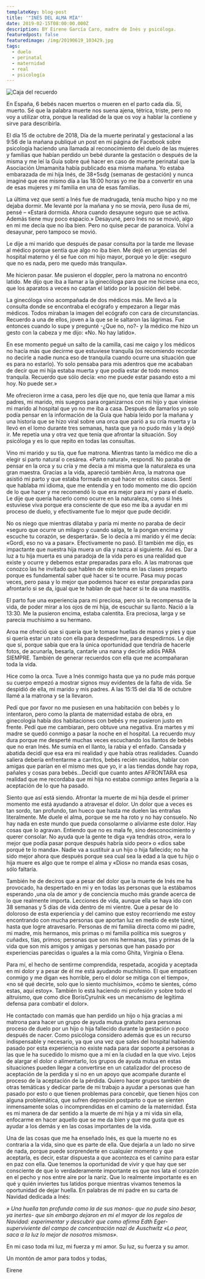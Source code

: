 ```yaml
---
templateKey: blog-post
title: '"INÉS DEL ALMA MÍA"'
date: 2019-02-15T08:00:00.000Z
description: BY Eirene García Caro, madre de Inés y psicóloga.
featuredpost: false
featuredimage: /img/20190619_103429.jpg
tags:
  - duelo
  - perinatal
  - maternidad
  - real
  - psicología
---
```

![Caja del recuerdo](/img/20190619_103429.jpg "INÉS DEL ALMA MIA")

En España, 6 bebés nacen muertos o mueren en el parto cada día. Sí, muerto. Sé que la palabra muerte nos suena ajena, tétrica, triste, pero no voy a utilizar otra, porque la realidad de la que os voy a hablar la contiene y sirve para describirla.

El día 15 de octubre de 2018, Día de la muerte perinatal y gestacional a las 9:56 de la mañana publiqué un post en mi página de Facebook sobre psicología haciendo una llamada al reconocimiento del duelo de las mujeres y familias que habían perdido un bebé durante la gestación o después de la misma y me leí la Guía sobre qué hacer en caso de muerte perinatal que la Asociación Umamanita había publicado esa misma mañana. Yo estaba embarazada de mi hija Inés, de 38+5sdg (semanas de gestación) y nunca imaginé que ese mismo día a las 18:00 horas yo me iba a convertir en una de esas mujeres y mi familia en una de esas familias.

La última vez que sentí a Inés fue de madrugada, tenía mucho hipo y no me dejaba dormir. Me levanté por la mañana y no se movía, pero ilusa de mi, pensé – «Estará dormida. Ahora cuando desayune seguro que se activa. Además tiene muy poco espacio.» Desayuné, pero Inés no se movió, algo en mi me decía que no iba bien. Pero no quise pecar de paranoica. Volví a desayunar, pero tampoco se movió.

Le dije a mi marido que después de pasar consulta por la tarde me llevase al médico porque sentía que algo no iba bien. Me dejó en urgencias del hospital materno y él se fue con mi hijo mayor, porque yo le dije: «seguro que no es nada, pero me quedo más tranquila».

Me hicieron pasar. Me pusieron el doppler, pero la matrona no encontró latido. Me dijo que iba a llamar a la ginecóloga para que me hiciese una eco, que los aparatos a veces no captan el latido por la posición del bebé.

La ginecóloga vino acompañada de dos médicos más. Me llevó a la consulta donde se encontraba el ecógrafo y empezaron a llegar más médicos. Todos miraban la imagen del ecógrafo con cara de circunstancias. Recuerdo a una de ellos, joven a la que se le saltaron las lágrimas. Fue entonces cuando lo supe y pregunté -¿Que no, no?- y la médico me hizo un gesto con la cabeza y me dijo: «No. No hay latido».

En ese momento pegué un salto de la camilla, casi me caigo y los médicos no hacía más que decirme que estuviese tranquila (os recomiendo recordar no decirle a nadie nunca eso de tranquila cuando ocurre una situación que es para no estarlo). Yo solo pensaba para mis adentros que me acababan de decir que mi hija estaba muerta y que podía estar de todo menos tranquila. Recuerdo que sólo decía: «no me puede estar pasando esto a mi hoy. No puede ser.»

Me ofrecieron irme a casa, pero les dije que no, que tenía que llamar a mis padres, mi marido, mis suegros para organizarnos con mi hijo y que viniese mi marido al hospital que yo no me iba a casa. Después de llamarlos yo solo podía pensar en la información de la Guía que había leído por la mañana y una historia que se hizo viral sobre una orca que parió a su cría muerta y la llevó en el lomo durante tres semanas, hasta que ya no pudo más y la dejó ir. Me repetía una y otra vez que tenía que afrontar la situación. Soy psicóloga y es lo que repito en todas las consultas.

Vino mi marido y su tía, que fue matrona. Mientras tanto la médico me dio a elegir si parto natural o cesárea. «Parto natural», respondí. No paraba de pensar en la orca y su cría y me decía a mi misma que la naturaleza es una gran maestra. Gracias a la vida, apareció también Aroa, la matrona que asistió mi parto y que estaba formada en qué hacer en estos casos. Sentí que hablaba mi idioma, que me entendía y en todo momento me dio opción de lo que hacer y me recomendó lo que era mejor para mí y para el duelo. Le dije que quería hacerlo como ocurre en la naturaleza, como si Inés estuviese viva porque era consciente de que eso me iba a ayudar en mi proceso de duelo, y efectivamente fue lo mejor que pude decidir.

No os niego que mientras dilataba y paría mi mente no paraba de decir «seguro que ocurre un milagro y cuando salga, te la pongan encima y escuche tu corazón, se despertará». Se lo decía a mi marido y él me decía: «Gordi, eso no va a pasar». Efectivamente no pasó. El también me dijo, es impactante que nuestra hija muera un día y nazca al siguiente. Así es. Dar a luz a tu hija muerta es una paradoja de la vida pero es una realidad que existe y ocurre y debemos estar preparadas para ello. A las matronas que conozco las he invitado que hablen de este tema en las clases preparto porque es fundamental saber qué hacer si te ocurre. Pasa muy pocas veces, pero pasa y lo mejor que podemos hacer es estar preparadas para afrontarlo si se da, igual que te hablan de qué hacer si te da una mastitis.

El parto fue una experiencia para mi preciosa, pero sin la recompensa de la vida, de poder mirar a los ojos de mi hija, de escuchar su llanto. Nació a la 13:30. Me la pusieron encima, estaba calentita. Era preciosa, larga y se parecía muchísimo a su hermano.

Aroa me ofreció que si quería que le tomase huellas de manos y pies y que si quería estar un rato con ella para despedirme, para despedirnos. Le dije que sí, porque sabía que era la única oportunidad que tendría de hacerle fotos, de acunarla, besarla, cantarle una nana y decirle adiós PARA SIEMPRE. También de generar recuerdos con ella que me acompañaran toda la vida.

Hice como la orca. Tuve a Inés conmigo hasta que ya no pude más porque su cuerpo empezó a mostrar signos muy evidentes de la falta de vida. Se despidió de ella, mi marido y mis padres. A las 15:15 del día 16 de octubre llamé a la matrona y se la llevaron.

Pedí que por favor no me pusiesen en una habitación con bebés y lo intentaron, pero como la planta de maternidad estaba de obra, en ginecología había dos habitaciones con bebés y me pusieron justo en frente. Pedí que me cambiaran, pero obtuve una negativa. Era martes y mi madre se quedó conmigo a pasar la noche en el hospital. La recuerdo muy dura porque me desperté muchas veces escuchando los llantos de bebés que no eran Inés. Me sumía en el llanto, la rabia y el enfado. Cansada y abatida decidí que esa era mi realidad y que había otras realidades. Cuando saliera debería enfrentarme a carritos, bebés recién nacidos, hablar con amigas que parían en el mismo mes que yo, ir a las tiendas donde hay ropa, pañales y cosas para bebés…Decidí que cuanto antes AFRONTARA esa realidad que me recordaba que mi hija no estaba conmigo antes llegaría a la aceptación de lo que ha pasado.

Siento que así está siendo. Afrontar la muerte de mi hija desde el primer momento me está ayudando a atravesar el dolor. Un dolor que a veces es tan sordo, tan profundo, tan hueco que hasta me duelen las entrañas literalmente. Me duele el alma, porque se me ha roto y no hay consuelo. No hay nada en este mundo que pueda consolarme o aliviarme este dolor. Hay cosas que lo agravan. Entiendo que no es mala fe, sino desconocimiento y querer consolar. No ayuda que la gente te diga «ya tendrás otro», «era lo mejor que podía pasar porque después habría sido peor» o «dios sabe porqué te lo manda». Nadie va a sustituir a un hijo o hija fallecido; no ha sido mejor ahora que después porque sea cual sea la edad a la que tu hijo o hija muere es algo que te rompe el alma y «Dios» no manda esas cosas, sólo faltaría.

También he de deciros que a pesar del dolor que la muerte de Inés me ha provocado, ha despertado en mi y en todas las personas que la estábamos esperando ,una ola de amor y de conciencia mucho más grande acerca de lo que realmente importa. Lecciones de vida, aunque ella se haya ido con 38 semanas y 5 días de vida dentro de mi vientre. Que a pesar de lo doloroso de esta experiencia y del camino que estoy recorriendo me estoy encontrando con mucha personas que aportan luz en medio de este túnel, hasta que logre atravesarlo. Personas de mi familia directa como mi padre, mi madre, mis hermanos, mis primas o mi familia política mis suegros y cuñadxs, tías, primos; personas que son mis hermanas, tías y primas de la vida que son mis amigos y amigas y personas que han pasado por experiencias parecidas o iguales a la mía como Ghita, Virginia o Elena.

Para mí, el hecho de sentirme comprendida, respetada, acogida y aceptada en mi dolor y a pesar de él me está ayudando muchísimo. El que empaticen conmigo y me digan «es horrible, pero el dolor se mitiga con el tiempo», «no sé qué decirte, solo que lo siento muchísimo», «cómo te sientes, cómo estas, aquí estoy». También lo está haciendo mi profesión y sobre todo el altruismo, que como dice BorisCyrulnik «es un mecanismo de legítima defensa para combatir el dolor».

He contactado con mamás que han perdido un hijo o hija gracias a mi matrona para hacer un grupo de ayuda mutua gratuito para personas proceso de duelo por un hijo o hija fallecido durante la gestación o poco después de nacer. Como psicóloga considero además que es un recurso indispensable y necesario, ya que una vez que sales del hospital habiendo pasado por esta experiencia no existe nada para dar soporte a personas a las que le ha sucedido lo mismo que a mí en la ciudad en la que vivo. Lejos de alargar el dolor o alimentarlo, los grupos de ayuda mutua en estas situaciones pueden llegar a convertirse en un catalizador del proceso de aceptación de la perdida y si no en un apoyo que acompañe durante el proceso de la aceptación de la pérdida. Quiero hacer grupos también de otras temáticas y dedicar parte de mi trabajo a ayudar a personas que han pasado por esto o que tienen problemas para concebir, que tienen hijos con alguna problemática, que sufren depresión postparto o que se sienten inmensamente solas o incomprendidas en el camino de la maternidad. Ésta es mi manera de dar sentido a la muerte de mi hija y a mi vida sin ella, enfocarme en hacer aquello que se me da bien y que me gusta que es ayudar a los demás y en las cosas importantes de la vida.

Una de las cosas que me ha enseñado Inés, es que la muerte no es contraria a la vida, sino que es parte de ella. Que dejarla a un lado no sirve de nada, porque puede sorprenderte en cualquier momento y que aceptarla, es decir, estar dispuesta a que acontezca es el camino para estar en paz con ella. Que tenemos la oportunidad de vivir y que hay que ser consciente de que lo verdaderamente importante es que nos lata el corazón en el pecho y nos entre aire por la nariz. Que lo realmente importante es en qué y quién inviertes tus latidos porque mientras vivamos tenemos la oportunidad de dejar huella. En palabras de mi padre en su carta de Navidad dedicada a Inés:

*» Una huella tan profunda como la de sus manos- que no pude sino besar, ya inertes- que sin embargo dejaron en mi el mayor de los regalos de Navidad: experimentar y descubrir que como afirma Edth Eger- superviviente del campo de concentración nazi de Auschwitz «Lo peor, saca a la luz lo mejor de nosotros mismos»*.

En mi caso toda mi luz, mi fuerza y mi amor. Su luz, su fuerza y su amor.

Un montón de amor para todos y todas,

Eirene